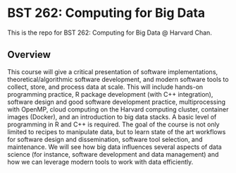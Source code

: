 # BST 262: Computing for Big Data

This is the repo for BST 262: Computing for Big Data @ Harvard Chan.

## Overview
This course will give a critical presentation of software implementations, theoretical/algorithmic software development, and modern software tools to collect, store, and process data at scale. This will include hands-on programming practice, R package development (with C++ integration), software design and good software development practice, multiprocessing with OpenMP, cloud computing on the Harvard computing cluster, container images (Docker), and an introduction to big data stacks. A basic level of programming in R and C++ is required. The goal of the course is not only limited to recipes to manipulate data, but to learn state of the art workflows for software design and dissemination, software tool selection, and maintenance. We will see how big data influences several aspects of data science (for instance, software development and data management) and how we can leverage modern tools to work with data efficiently.
